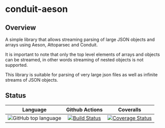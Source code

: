 # conduit-aeson

## Overview

A simple library that allows streaming parsing of large JSON objects and arrays
using Aeson, Attoparsec and Conduit.

It is important to note that only the top level elements of arrays and objects
can be streamed, in other words streaming of nested objects is not supported.

This library is suitable for parsing of very large json files as well as
infinite streams of JSON objects.

## Status

| Language | Github Actions | Coveralls |
|:--------:|:--------------:|:---------:|
| ![GitHub top language](https://img.shields.io/github/languages/top/lehins/conduit-aeson.svg) | [![Build Status](https://github.com/lehins/conduit-aeson/workflows/CI/badge.svg)](https://github.com/lehins/conduit-aeson/actions) | [![Coverage Status](https://coveralls.io/repos/github/lehins/conduit-aeson/badge.svg?branch=master)](https://coveralls.io/github/lehins/conduit-aeson?branch=master) |
